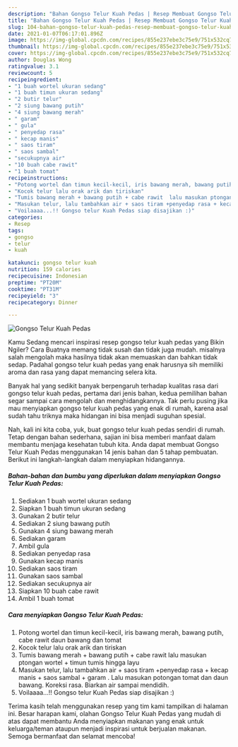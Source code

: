 ```yaml
---
description: "Bahan Gongso Telur Kuah Pedas | Resep Membuat Gongso Telur Kuah Pedas Yang Enak Dan Lezat"
title: "Bahan Gongso Telur Kuah Pedas | Resep Membuat Gongso Telur Kuah Pedas Yang Enak Dan Lezat"
slug: 104-bahan-gongso-telur-kuah-pedas-resep-membuat-gongso-telur-kuah-pedas-yang-enak-dan-lezat
date: 2021-01-07T06:17:01.896Z
image: https://img-global.cpcdn.com/recipes/855e237ebe3c75e9/751x532cq70/gongso-telur-kuah-pedas-foto-resep-utama.jpg
thumbnail: https://img-global.cpcdn.com/recipes/855e237ebe3c75e9/751x532cq70/gongso-telur-kuah-pedas-foto-resep-utama.jpg
cover: https://img-global.cpcdn.com/recipes/855e237ebe3c75e9/751x532cq70/gongso-telur-kuah-pedas-foto-resep-utama.jpg
author: Douglas Wong
ratingvalue: 3.1
reviewcount: 5
recipeingredient:
- "1 buah wortel ukuran sedang"
- "1 buah timun ukuran sedang"
- "2 butir telur"
- "2 siung bawang putih"
- "4 siung bawang merah"
- " garam"
- " gula"
- " penyedap rasa"
- " kecap manis"
- " saos tiram"
- " saos sambal"
- "secukupnya air"
- "10 buah cabe rawit"
- "1 buah tomat"
recipeinstructions:
- "Potong wortel dan timun kecil-kecil, iris bawang merah, bawang putih, cabe rawit daun bawang dan tomat"
- "Kocok telur lalu orak arik dan tiriskan"
- "Tumis bawang merah + bawang putih + cabe rawit  lalu masukan ptongan wortel + timun tumis hingga layu"
- "Masukan telur, lalu tambahkan air + saos tiram +penyedap rasa + kecap manis + saos sambal + garam . Lalu masukan potongan tomat dan daun bawang. Koreksi rasa. Biarkan air sampai mendidih."
- "Voilaaaa...!! Gongso telur Kuah Pedas siap disajikan :)"
categories:
- Resep
tags:
- gongso
- telur
- kuah

katakunci: gongso telur kuah 
nutrition: 159 calories
recipecuisine: Indonesian
preptime: "PT20M"
cooktime: "PT31M"
recipeyield: "3"
recipecategory: Dinner

---
```



![Gongso Telur Kuah Pedas](https://img-global.cpcdn.com/recipes/855e237ebe3c75e9/751x532cq70/gongso-telur-kuah-pedas-foto-resep-utama.jpg)

Kamu Sedang mencari inspirasi resep gongso telur kuah pedas yang Bikin Ngiler? Cara Buatnya memang tidak susah dan tidak juga mudah. misalnya salah mengolah maka hasilnya tidak akan memuaskan dan bahkan tidak sedap. Padahal gongso telur kuah pedas yang enak harusnya sih memiliki aroma dan rasa yang dapat memancing selera kita.



Banyak hal yang sedikit banyak berpengaruh terhadap kualitas rasa dari gongso telur kuah pedas, pertama dari jenis bahan, kedua pemilihan bahan segar sampai cara mengolah dan menghidangkannya. Tak perlu pusing jika mau menyiapkan gongso telur kuah pedas yang enak di rumah, karena asal sudah tahu triknya maka hidangan ini bisa menjadi suguhan spesial.


Nah, kali ini kita coba, yuk, buat gongso telur kuah pedas sendiri di rumah. Tetap dengan bahan sederhana, sajian ini bisa memberi manfaat dalam membantu menjaga kesehatan tubuh kita. Anda dapat membuat Gongso Telur Kuah Pedas menggunakan 14 jenis bahan dan 5 tahap pembuatan. Berikut ini langkah-langkah dalam menyiapkan hidangannya.

<!--inarticleads1-->

##### Bahan-bahan dan bumbu yang diperlukan dalam menyiapkan Gongso Telur Kuah Pedas:

1. Sediakan 1 buah wortel ukuran sedang
1. Siapkan 1 buah timun ukuran sedang
1. Gunakan 2 butir telur
1. Sediakan 2 siung bawang putih
1. Gunakan 4 siung bawang merah
1. Sediakan  garam
1. Ambil  gula
1. Sediakan  penyedap rasa
1. Gunakan  kecap manis
1. Sediakan  saos tiram
1. Gunakan  saos sambal
1. Sediakan secukupnya air
1. Siapkan 10 buah cabe rawit
1. Ambil 1 buah tomat




<!--inarticleads2-->

##### Cara menyiapkan Gongso Telur Kuah Pedas:

1. Potong wortel dan timun kecil-kecil, iris bawang merah, bawang putih, cabe rawit daun bawang dan tomat
1. Kocok telur lalu orak arik dan tiriskan
1. Tumis bawang merah + bawang putih + cabe rawit  lalu masukan ptongan wortel + timun tumis hingga layu
1. Masukan telur, lalu tambahkan air + saos tiram +penyedap rasa + kecap manis + saos sambal + garam . Lalu masukan potongan tomat dan daun bawang. Koreksi rasa. Biarkan air sampai mendidih.
1. Voilaaaa...!! Gongso telur Kuah Pedas siap disajikan :)




Terima kasih telah menggunakan resep yang tim kami tampilkan di halaman ini. Besar harapan kami, olahan Gongso Telur Kuah Pedas yang mudah di atas dapat membantu Anda menyiapkan makanan yang enak untuk keluarga/teman ataupun menjadi inspirasi untuk berjualan makanan. Semoga bermanfaat dan selamat mencoba!
